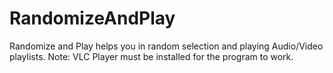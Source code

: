 # RandomizeAndPlay
Randomize and Play helps you in random selection and playing Audio/Video playlists. 
Note: VLC Player must be installed for the program to work.

